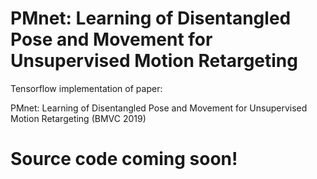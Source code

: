 # PMnet: Learning of Disentangled Pose and Movement for Unsupervised Motion Retargeting
Tensorflow implementation of paper:

PMnet: Learning of Disentangled Pose and Movement for Unsupervised Motion Retargeting (BMVC 2019)

# Source code coming soon!
